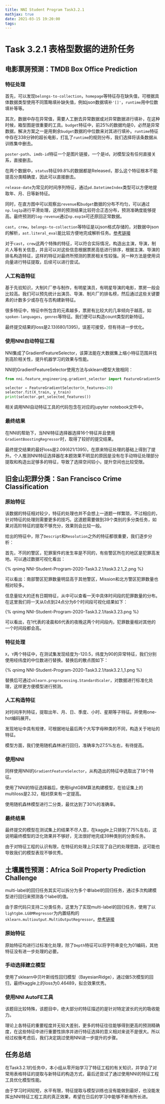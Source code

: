 ```yaml
---
title: NNI Student Program Task3.2.1
mathjax: true
date: 2021-03-15 19:20:00
tags:
---
```

# Task 3.2.1 表格型数据的进阶任务

## 电影票房预测：TMDB Box Office Prediction

### 特征处理

首先，可以发现`belongs-to-collection`，`homepage`等特征存在缺失值，可根据具体数据类型使用不同策略填补缺失值，例如json数据填补`'[]'`，`runtime`用中位数填补等等。

其次，数据中存在异常值，需要人工删去异常数据或对异常数据进行填补，在这种时候，箱型图是很重要的工具。`budget`特征中，前25%的数据均是0，必然是异常数据，解决方案之一是用剩余`budget`数据的中位数来对其进行填补。`runtime`特征中存在338分钟的超长电影，打乱了`runtime`的规则分布，我们选择将该条数据从训练集中删去。

`poster-path`、`imdb-id`特征一个是图片链接，一个是id，对模型没有任何直接关系，直接删去。

在两个数据中，`status`特征99.8%的数据都是Released，那么这个特征根本不能提高分类精确度，因此可以直接删去。

`release-date`为常见的时间序列特征，通过`pd.DatetimeIndex`类型可以方便地提取年、月、日等新特征。

同时，在直方图中可以观察出`revenue`和`budget`数据的分布不均匀，可以通过`np.log1p`进行平滑处理，这样的预测结果比较符合正态分布，预测准确度能够提高。最终预测的`log-revenue`通过`np.exp1m`可还原回正常数据。

`cast`，`crew`，`belongs-to-collection`等特征是以json格式存储的，对数据中json的解析，`ast.literal_eval`能比较方便地完成解析任务。[参考链接](https://www.kaggle.com/c/tmdb-box-office-prediction/discussion/80045)

对于`cast`，`crew`这两个特殊的特征，可以符合实际情况，构造出主演，导演，制片人等有关信息，并且可以对这些信息根据票房高低进行排序，根据主演、导演的排名构造特征，这样的特征对最终所预测的票房相关性较强。另一种方法是使用词向量进行特征提取，后续可以进行尝试。

### 人工构造特征

基于先验知识，大制片厂参与制作，有明星演员，有明星导演的电影，票房一般会比较高。我们可以预先统计出演员、导演、制片厂的排名榜，然后通过这些关键要素的计数多少或存在与否构建新特征。

很多特征中，特征中所包含的元素越多，票房有比较大的几率倾向于越高，如`spoken-languages`，`genres`等特征。我们便可以构造count类型的新特征。

最终提交结果的loss是2.13(680/1395)，误差可接受，但有待进一步优化。

### 使用NNI自动特征工程

NNI集成了GradientFeatureSelector，该算法能在大数据集上缩小特征范围并找到高阶相关性，提升机器学习的效果与性能。

NNI的GradientFeatureSelector使用方法与sklearn模型大致相同：

```python
from nni.feature_engineering.gradient_selector import FeatureGradientSelector

selector = FeatureGradientSelector(n_features=20)
selector.fit(X_train, y_train)
print(selector.get_selected_features())
```

相关调用NNI自动特征工具的代码包含在对应的jupyter notebook文件中。

### 最终结果

在NNI的帮助下，当NNI特征选择器选择16个特征并且使用`GradientBoostingRegressor`时，取得了较好的提交结果。

最终提交结果的最好loss是2.09(621/1395)，在原来特征处理的基础上得到了提升。个人推测NNI特征选择器在本题效果不明显的原因是没有在手动特征处理部分提取和构造出足够多的特征，导致了选择空间较小，提升空间也比较受限。

## 旧金山犯罪分类：San Francisco Crime Classification

### 原始特征

该数据的特征相对较少，特征的处理也并不会想上一道题一样繁琐，不过相应的，针对特征的处理则需要更多的技巧。这道题需要做到39个类别的多分类任务，如果对高阶特征的提取不够充分，效果则会比较一般。

给出的特征中，除了`Descript`和`Resolution`之外的特征都很重要，我们逐步分析：

首先，不同的警区，犯罪案件的发生率是不同的，有些警区所在的地区是犯罪高发地。可以通过数据可视化看出：

{% qnimg NNI-Student-Program-2020-Task3.2.1/task3.2.1_2.png %}

可以看出：南部警区犯罪数量明显高于其他警区，Mission和北方警区犯罪数量也相对较多。

信息量较大的还有日期特征，从中可以查看一天中具体时间段的犯罪数量的分布。在这里我们将一天从0点到24点分为6个时间段可视化结果如下：

{% qnimg NNI-Student-Program-2020-Task3.2.1/task3.23.png %}

可以看出，在1代表的凌晨和6代表的夜晚这两个时间段内，犯罪数量相对其他的一个时间段都会高。

### 特征处理

`X`，`Y`两个特征中，在测试集发现经度为-120.5，纬度为90的异常特征，我们分别使用经纬度的中位数进行替换。替换后的散点图如下：

{% qnimg NNI-Student-Program-2020-Task3.2.1/task3.2.1_1.png %}

替换后可通过`sklearn.preprocessing.StandardScaler`，对数据进行标准化处理，这样更方便模型进行预测。

### 人工构造特征

对时间序列特征，提取出年、月、日、季度、小时、星期等子特征。并使用one-hot编码展开。

发现地址中具有规律，可根据地址最后两个大写字母种类的不同，构造关于地址的特征。

模型方面，我们使用随机森林进行回归，准确率为27.5%左右，有待提高。

### 使用NNI

同样使用NNI的`GradientFeatureSelector`，从构造出的特征中选取出了18个特征。

使用了NNI的特征选择器后，使用lightGBM算法构建模型，在验证集上的multiloss是2.32，相对原来有一定提高。

使用随机森林模型进行二分类，最优达到了30%的准确率。

### 最终结果

最终提交的模型在测试集上的结果不尽人意，在kaggle上只排到了75%左右，这说明最终模型的泛化效果并不够好，无法很好地完成39种类别的分类任务。

由于对特征工程的认识有限，在特征的处理上只实现了自己的处理思路，这可能也导致我们的模型表现不够优秀。


## 土壤属性预测：Africa Soil Property Prediction Challenge

multi-label的回归任务其实可以拆分为多个单label的回归任务，通过多次构建模型进行回归来预测各个label的值。

由于原代码只支持二分类任务，这里为了实现multi-label的回归任务，使用了以`lightgbm.LGBMRegressor`为内置结构的`sklearn.multioutput.MultiOutputRegressor`。[参考链接](https://stackoverflow.com/questions/52648383/how-to-get-coefficients-and-feature-importances-from-multioutputregressor)

### 原始特征

原始特征均进行过标准化处理，除了`Depth`特征可以将字符串变化为01编码，其他特征没有进一步处理的必要。

### 手动选择建立模型

使用了sklearn中贝叶斯线性回归模型（BayesianRidge），通过做5次模型的回归，最终kaggle上的loss为0.46489，拟合效果优秀。

### 使用NNI AutoFE工具

该题目比较特殊，该题目中，绝大部分的特征描述的是针对特定波长的光的吸收能力。

理论上各特征的重要程度并无较大差别，更多的特征往往能够得到更高的预测精确度，在这些特征中进行重要性排序并进行特征选择的意义相对来说不是很大。所以经过权衡考虑后，我们决定跳过使用NNI进一步提升的步骤。

## 任务总结

在Task3.2.1的任务中，本小组从零开始学习了特征工程的有关知识，并学会了对常用表格特征的提取与新特征的构造方式，最后还尝试了通过使用NNI的特征工程工具优化模型性能。

由于学习时间较短，水平有限，特征提取与模型训练也没有能做到最好，也没能发挥出NNI特征工程工具的真正效果，希望在日后的学习中能够不断有所长进。